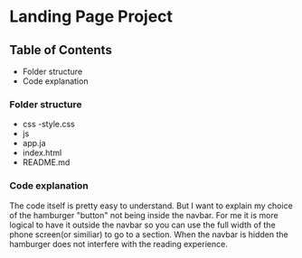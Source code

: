 # Landing Page Project

## Table of Contents

- Folder structure
- Code explanation

### Folder structure

- css
 -style.css
- js
 - app.ja
- index.html
- README.md

### Code explanation

The code itself is pretty easy to understand. But I want to explain my choice of the hamburger "button" not being inside the navbar.
For me it is more logical to have it outside the navbar so you can use the full width of the phone screen(or similiar) to go to a section.
When the navbar is hidden the hamburger does not interfere with the reading experience. 
 
